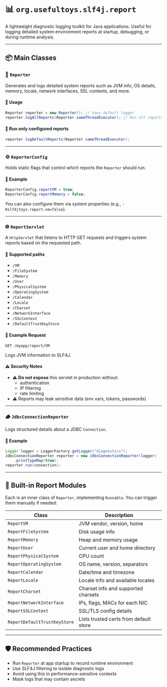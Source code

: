 
# 📊 `org.usefultoys.slf4j.report`

A lightweight diagnostic logging toolkit for Java applications. Useful for logging detailed system environment reports at startup, debugging, or during runtime analysis.

---

## 📦 Main Classes

### 🧰 `Reporter`

Generates and logs detailed system reports such as JVM info, OS details, memory, locale, network interfaces, SSL contexts, and more.

#### 🔹 Usage

```java
Reporter reporter = new Reporter(); // Uses default logger
reporter.logAllReports(Reporter.sameThreadExecutor); // Run all reports synchronously
```

#### 🔹 Run only configured reports

```java
reporter.logDefaultReports(Reporter.sameThreadExecutor);
```

---

### ⚙️ `ReporterConfig`

Holds static flags that control which reports the `Reporter` should run.

#### 🔹 Example

```java
ReporterConfig.reportVM = true;
ReporterConfig.reportMemory = false;
```

You can also configure them via system properties (e.g., `-Dslf4jtoys.report.vm=false`).

---

### 🌐 `ReportServlet`

A `HttpServlet` that listens to HTTP GET requests and triggers system reports based on the requested path.

#### 🔹 Supported paths

- `/VM`
- `/FileSystem`
- `/Memory`
- `/User`
- `/PhysicalSystem`
- `/OperatingSystem`
- `/Calendar`
- `/Locale`
- `/Charset`
- `/NetworkInterface`
- `/SSLContext`
- `/DefaultTrustKeyStore`

#### 🔹 Example Request

```http
GET /myapp/report/VM
```

Logs JVM information to SLF4J.

#### ⚠️ Security Notes

- ⚠️ **Do not expose** this servlet in production without:
  - authentication
  - IP filtering
  - rate limiting
- ⚠️ Reports may leak sensitive data (env vars, tokens, passwords)

---

### 🪵 `JdbcConnectionReporter`

Logs structured details about a JDBC `Connection`.

#### 🔹 Example

```java
Logger logger = LoggerFactory.getLogger("diagnostics");
JdbcConnectionReporter reporter = new JdbcConnectionReporter(logger)
    .printTypeMap(true);
reporter.run(connection);
```

---

## 🧩 Built-in Report Modules

Each is an inner class of `Reporter`, implementing `Runnable`. You can trigger them manually if needed:

| Class                      | Description                                  |
|---------------------------|----------------------------------------------|
| `ReportVM`                | JVM vendor, version, home                    |
| `ReportFileSystem`        | Disk usage info                              |
| `ReportMemory`            | Heap and memory usage                        |
| `ReportUser`              | Current user and home directory              |
| `ReportPhysicalSystem`    | CPU count                                    |
| `ReportOperatingSystem`   | OS name, version, separators                 |
| `ReportCalendar`          | Date/time and timezone                       |
| `ReportLocale`            | Locale info and available locales           |
| `ReportCharset`           | Charset info and supported charsets         |
| `ReportNetworkInterface`  | IPs, flags, MACs for each NIC                |
| `ReportSSLContext`        | SSL/TLS config details                       |
| `ReportDefaultTrustKeyStore` | Lists trusted certs from default store   |

---

## 🛡️ Recommended Practices

- Run `Reporter` at app startup to record runtime environment
- Use SLF4J filtering to isolate diagnostic logs
- Avoid using this in performance-sensitive contexts
- Mask logs that may contain secrets
